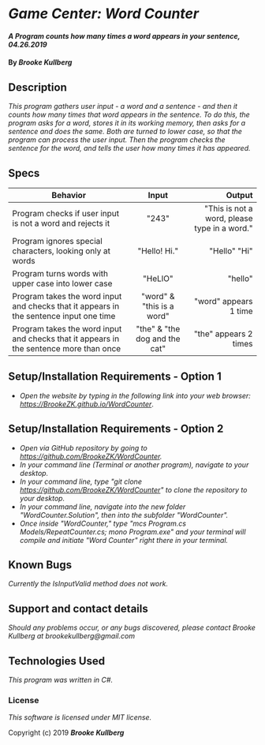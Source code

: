 # _Game Center: Word Counter_

#### _A Program counts how many times a word appears in your sentence, 04.26.2019_

#### By _Brooke Kullberg_

## Description
_This program gathers user input - a word and a sentence - and then it counts how many times that word appears in the sentence. To do this, the program asks for a word, stores it in its working memory, then asks for a sentence and does the same. Both are turned to lower case, so that the program can process the user input. Then the program checks the sentence for the word, and tells the user how many times it has appeared._

## Specs

| Behavior | Input | Output |
| ------------- |:-------------:| -----:|
| Program checks if user input is not a word and rejects it | "243" | "This is not a word, please type in a word." |
| Program ignores special characters, looking only at words | "Hello! Hi." | "Hello" "Hi" |
| Program turns words with upper case into lower case | "HeLlO" | "hello" |
| Program takes the word input and checks that it appears in the sentence input one time | "word" & "this is a word" | "word" appears 1 time |
| Program takes the word input and checks that it appears in the sentence more than once | "the" & "the dog and the cat" | "the" appears 2 times |

## Setup/Installation Requirements - Option 1

* _Open the website by typing in the following link into your web browser: <https://BrookeZK.github.io/WordCounter>_.

## Setup/Installation Requirements - Option 2

* _Open via GitHub repository by going to <https://github.com/BrookeZK/WordCounter>._
* _In your command line (Terminal or another program), navigate to your desktop._
* _In your command line, type "git clone https://github.com/BrookeZK/WordCounter" to clone the repository to your desktop._
* _In your command line, navigate into the new folder "WordCounter.Solution", then into the subfolder "WordCounter"._
* _Once inside "WordCounter," type "mcs Program.cs Models/RepeatCounter.cs; mono Program.exe" and your terminal will compile and initiate "Word Counter" right there in your terminal._


## Known Bugs

_Currently the IsInputValid method does not work._

## Support and contact details

_Should any problems occur, or any bugs discovered, please contact Brooke Kullberg at brookekullberg@gmail.com_

## Technologies Used

_This program was written in C#._

### License

*This software is licensed under MIT license.*

Copyright (c) 2019 **_Brooke Kullberg_**
